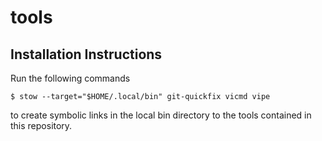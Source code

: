 # tools

## Installation Instructions

Run the following commands

```
$ stow --target="$HOME/.local/bin" git-quickfix vicmd vipe
```

to create symbolic links in the local bin directory to the tools contained in
this repository.

